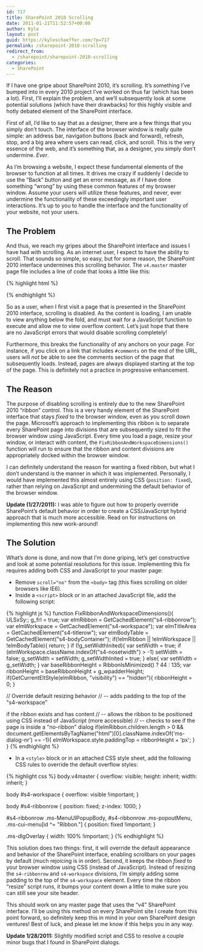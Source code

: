 ```yaml
---
id: 717
title: SharePoint 2010 Scrolling
date: 2011-01-21T11:52:57+00:00
author: Kyle
layout: post
guid: https://kyleschaeffer.com/?p=717
permalink: /sharepoint-2010-scrolling
redirect_from:
  - /sharepoint/sharepoint-2010-scrolling
categories:
  - SharePoint
---
```

If I have one gripe about SharePoint 2010, it’s scrolling. It’s something I’ve bumped into in every 2010 project I’ve worked on thus far (which has been a lot). First, I’ll explain the problem, and we’ll subsequently look at some potential solutions (which have their drawbacks) for this highly visible and hotly debated element of the SharePoint interface.

First of all, I’d like to say that as a designer, there are a few things that you simply don’t touch. The interface of the browser window is really quite simple: an address bar, navigation buttons (back and forward), refresh, stop, and a big area where users can read, click, and scroll. This is the very essence of the web, and it’s something that, as a designer, you simply don’t undermine. _Ever_.

As I’m browsing a website, I expect these fundamental elements of the browser to function at all times. It drives me crazy if suddenly I decide to use the “Back” button and get an error message, as if I have done something “wrong” by using these common features of my browser window. Assume your users will utilize these features, and never, ever undermine the functionality of these exceedingly important user interactions. It’s up to you to handle the interface and the functionality of your website, not your users.

## The Problem

And thus, we reach my gripes about the SharePoint interface and issues I have had with scrolling. As an internet user, I expect to have the ability to scroll. That sounds so simple, so easy, but for some reason, the SharePoint 2010 interface undermines this scrolling behavior. The `v4.master` master page file includes a line of code that looks a little like this:

{% highlight html %}
<body scroll="no">
{% endhighlight %}

So as a user, when I first visit a page that is presented in the SharePoint 2010 interface, scrolling is disabled. As the content is loading, I am unable to view anything below the fold, and must wait for a JavaScript function to execute and allow me to view overflow content. Let’s just hope that there are no JavaScript errors that would disable scrolling completely!

Furthermore, this breaks the functionality of any anchors on your page. For instance, if you click on a link that includes `#comments` on the end of the URL, users will _not_ be able to see the comments section of the page that subsequently loads. Instead, pages are always displayed starting at the top of the page. This is definitely not a practice in progressive enhancement.

## The Reason

The purpose of disabling scrolling is entirely due to the new SharePoint 2010 “ribbon” control. This is a very handy element of the SharePoint interface that stays _fixed_ to the browser window, even as you scroll down the page. Microsoft’s approach to implementing this ribbon is to separate every SharePoint page into divisions that are subsequently sized to fit the browser window using JavaScript. Every time you load a page, resize your window, or interact with content, the `FixRibbonAndWorkspaceDimensions()` function will run to ensure that the ribbon and content divisions are appropriately docked within the browser window.

I can definitely understand the reason for wanting a fixed ribbon, but what I don’t understand is the manner in which it was implemented. Personally, I would have implemented this almost entirely using CSS (`position: fixed`), rather than relying on JavaScript and undermining the default behavior of the browser window.

**Update (1/27/2011):** I was able to figure out how to properly override SharePoint’s default behavior in order to create a CSS/JavaScript hybrid approach that is much more accessible. Read on for instructions on implementing this new work-around!

## The Solution

What’s done is done, and now that I’m done griping, let’s get constructive and look at some potential resolutions for this issue. Implementing this fix requires adding both CSS and JavaScript to your master page:

* Remove `scroll="no"` from the `<body>` tag (this fixes scrolling on older browsers like IE6).
* Inside a `<script>` block or in an attached JavaScript file, add the following script:

{% highlight js %}
function FixRibbonAndWorkspaceDimensions(){
  ULSxSy:;
  g_frl = true;
  var elmRibbon = GetCachedElement("s4-ribbonrow");
  var elmWorkspace = GetCachedElement("s4-workspace");
  var elmTitleArea = GetCachedElement("s4-titlerow");
  var elmBodyTable = GetCachedElement("s4-bodyContainer");
  if(!elmRibbon || !elmWorkspace || !elmBodyTable){
    return;
  }
  if (!g_setWidthInited){
    var setWidth = true;
    if (elmWorkspace.className.indexOf("s4-nosetwidth") > -1)
      setWidth = false;
    g_setWidth = setWidth;
    g_setWidthInited = true;
  }
  else{
    var setWidth = g_setWidth;
  }
  var baseRibbonHeight = RibbonIsMinimized() ? 44 : 135;
  var ribbonHeight = baseRibbonHeight + g_wpadderHeight;
  if(GetCurrentEltStyle(elmRibbon, "visibility") == "hidden"){
    ribbonHeight = 0;
  }

  // Override default resizing behavior
  // -- adds padding to the top of the "s4-workspace" <div> if the ribbon exists and has content
  // -- allows the ribbon to be positioned using CSS instead of JavaScript (more accessible)
  // -- checks to see if the page is inside a "no-ribbon" dialog
  if(elmRibbon.children.length > 0 && document.getElementsByTagName("html")[0].className.indexOf('ms-dialog-nr') == -1){
    elmWorkspace.style.paddingTop = ribbonHeight + 'px';
  }
}
{% endhighlight %}

* In a `<style>` block or in an attached CSS style sheet, add the following CSS rules to override the default overflow styles:

{% highlight css %}
body.v4master {
  overflow: visible;
  height: inherit;
  width: inherit;
}

body #s4-workspace {
  overflow: visible !important;
}

body #s4-ribbonrow {
  position: fixed;
  z-index: 1000;
}

#s4-ribbonrow .ms-MenuUIPopupBody,
#s4-ribbonrow .ms-popoutMenu,
.ms-cui-menu[id ^= "Ribbon."] {
  position: fixed !important;
}

.ms-dlgOverlay {
  width: 100% !important;
}
{% endhighlight %}

This solution does two things: first, it will override the default appearance and behavior of the SharePoint interface, enabling scrollbars on your pages by default (much rejoicing is in order). Second, it keeps the ribbon _fixed_ to your browser window using CSS (instead of JavaScript). Instead of resizing the `s4-ribbonrow` and `s4-workspace` divisions, I’m simply adding some padding to the top of the `s4-workspace` element. Every time the ribbon “resize” script runs, it bumps your content down a little to make sure you can still see your site header.

This should work on any master page that uses the “v4” SharePoint interface. I’ll be using this method on every SharePoint site I create from this point forward, so definitely keep this in mind in your own SharePoint design ventures! Best of luck, and please let me know if this helps you in any way.

**Update 1/28/2011:** Slightly modified script and CSS to resolve a couple minor bugs that I found in SharePoint dialogs.

